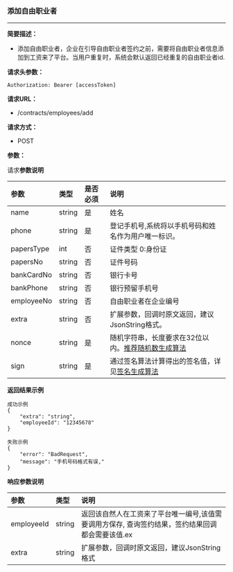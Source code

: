 ### 添加自由职业者

---

**简要描述：**

* 添加自由职业者，企业在引导自由职业者签约之前，需要将自由职业者信息添加到工资来了平台。当用户重复时，系统会默认返回已经重复的自由职业者id.

**请求头参数：**

```
Authorization: Bearer [accessToken]
```

**请求URL：**

* /contracts/employees/add

**请求方式：**

* POST 

**参数：**

请求**参数说明**

| 参数 | 类型 | 是否必须 | 说明 |
| :--- | :--- | :--- | :--- |
| name | string | 是 | 姓名 |
| phone | string | 是 | 登记手机号,系统将以手机号码和姓名作为用户唯一标识。 |
| papersType | int | 否 | 证件类型 0:身份证 |
| papersNo | string | 否 | 证件号码 |
| bankCardNo | string | 否 | 银行卡号 |
| bankPhone | string | 否 | 银行预留手机号 |
| employeeNo | string | 否 | 自由职业者在企业编号 |
| extra | string | 否 | 扩展参数，回调时原文返回，建议JsonString格式。 |
| nonce | string | 是 | 随机字符串，长度要求在32位以内。[推荐随机数生成算法](/ji-chu/an-quan-gui-fan.md) |
| sign | string | 是 | 通过签名算法计算得出的签名值，详见[签名生成算法](/ji-chu/an-quan-gui-fan.md) |

**返回结果示例**

```
成功示例
{
    "extra": "string",
    "employeeId": "12345678"
}

失败示例
{
    "error": "BadRequest",
    "message": "手机号码格式有误,"
}
```

**响应参数说明**

| 参数 | 类型 | 说明 |
| :--- | :--- | :--- |
| employeeId | string | 返回该自然人在工资来了平台唯一编号,该值需要调用方保存, 查询签约结果，签约结果回调都会需要该值.ex |
| extra | string | 扩展参数，回调时原文返回，建议JsonString格式 |



